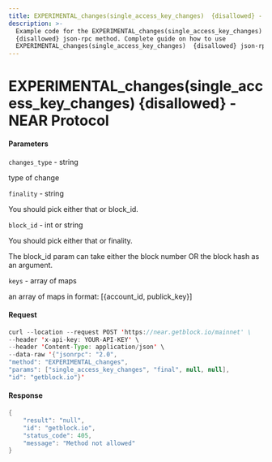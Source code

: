 ```yaml
---
title: EXPERIMENTAL_changes(single_access_key_changes)  {disallowed} - NEAR Protocol
description: >-
  Example code for the EXPERIMENTAL_changes(single_access_key_changes) 
  {disallowed} json-rpc method. Сomplete guide on how to use
  EXPERIMENTAL_changes(single_access_key_changes)  {disallowed} json-rpc
---
```


# EXPERIMENTAL\_changes(single\_access\_key\_changes)  {disallowed} - NEAR Protocol

#### Parameters

`changes_type` - string

type of change

`finality` - string

You should pick either that or block\_id.

`block_id` - int or string

You should pick either that or finality.

The block\_id param can take either the block number OR the block hash as an argument.

`keys` - array of maps

an array of maps in format: \[{account\_id, publick\_key}]

#### Request

```java
curl --location --request POST 'https://near.getblock.io/mainnet' \ 
--header 'x-api-key: YOUR-API-KEY' \ 
--header 'Content-Type: application/json' \ 
--data-raw '{"jsonrpc": "2.0",
"method": "EXPERIMENTAL_changes",
"params": ["single_access_key_changes", "final", null, null],
"id": "getblock.io"}'
```

#### Response

```java
{
    "result": "null",
    "id": "getblock.io",
    "status_code": 405,
    "message": "Method not allowed"
}
```
